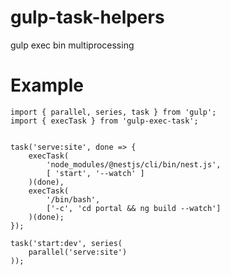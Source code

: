# gulp-task-helpers
gulp exec bin multiprocessing

# Example
```
import { parallel, series, task } from 'gulp';
import { execTask } from 'gulp-exec-task';


task('serve:site', done => {
	execTask(
		'node_modules/@nestjs/cli/bin/nest.js',
		[ 'start', '--watch' ]
	)(done),
	execTask(
		'/bin/bash',
		['-c', 'cd portal && ng build --watch']
	)(done);
});

task('start:dev', series(
	parallel('serve:site')
));
```